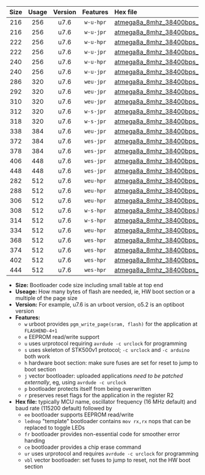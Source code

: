 |Size|Usage|Version|Features|Hex file|
|:-:|:-:|:-:|:-:|:--|
|216|256|u7.6|`w-u-hpr`|[atmega8a_8mhz_38400bps_ur.hex](https://raw.githubusercontent.com/stefanrueger/urboot/main/bootloaders/atmega8a/fcpu_8mhz/38400_bps/atmega8a_8mhz_38400bps_ur.hex)|
|216|256|u7.6|`w-u-jpr`|[atmega8a_8mhz_38400bps_ur_vbl.hex](https://raw.githubusercontent.com/stefanrueger/urboot/main/bootloaders/atmega8a/fcpu_8mhz/38400_bps/atmega8a_8mhz_38400bps_ur_vbl.hex)|
|222|256|u7.6|`w-u-hpr`|[atmega8a_8mhz_38400bps_lednop_ur.hex](https://raw.githubusercontent.com/stefanrueger/urboot/main/bootloaders/atmega8a/fcpu_8mhz/38400_bps/atmega8a_8mhz_38400bps_lednop_ur.hex)|
|222|256|u7.6|`w-u-jpr`|[atmega8a_8mhz_38400bps_lednop_ur_vbl.hex](https://raw.githubusercontent.com/stefanrueger/urboot/main/bootloaders/atmega8a/fcpu_8mhz/38400_bps/atmega8a_8mhz_38400bps_lednop_ur_vbl.hex)|
|240|256|u7.6|`w-u-hpr`|[atmega8a_8mhz_38400bps_lednop_fr_ur.hex](https://raw.githubusercontent.com/stefanrueger/urboot/main/bootloaders/atmega8a/fcpu_8mhz/38400_bps/atmega8a_8mhz_38400bps_lednop_fr_ur.hex)|
|240|256|u7.6|`w-u-jpr`|[atmega8a_8mhz_38400bps_lednop_fr_ur_vbl.hex](https://raw.githubusercontent.com/stefanrueger/urboot/main/bootloaders/atmega8a/fcpu_8mhz/38400_bps/atmega8a_8mhz_38400bps_lednop_fr_ur_vbl.hex)|
|286|320|u7.6|`weu-jpr`|[atmega8a_8mhz_38400bps_ee_ur_vbl.hex](https://raw.githubusercontent.com/stefanrueger/urboot/main/bootloaders/atmega8a/fcpu_8mhz/38400_bps/atmega8a_8mhz_38400bps_ee_ur_vbl.hex)|
|292|320|u7.6|`weu-jpr`|[atmega8a_8mhz_38400bps_ee_lednop_ur_vbl.hex](https://raw.githubusercontent.com/stefanrueger/urboot/main/bootloaders/atmega8a/fcpu_8mhz/38400_bps/atmega8a_8mhz_38400bps_ee_lednop_ur_vbl.hex)|
|310|320|u7.6|`weu-jpr`|[atmega8a_8mhz_38400bps_ee_lednop_fr_ur_vbl.hex](https://raw.githubusercontent.com/stefanrueger/urboot/main/bootloaders/atmega8a/fcpu_8mhz/38400_bps/atmega8a_8mhz_38400bps_ee_lednop_fr_ur_vbl.hex)|
|312|320|u7.6|`w-s-jpr`|[atmega8a_8mhz_38400bps_vbl.hex](https://raw.githubusercontent.com/stefanrueger/urboot/main/bootloaders/atmega8a/fcpu_8mhz/38400_bps/atmega8a_8mhz_38400bps_vbl.hex)|
|318|320|u7.6|`w-s-jpr`|[atmega8a_8mhz_38400bps_lednop_vbl.hex](https://raw.githubusercontent.com/stefanrueger/urboot/main/bootloaders/atmega8a/fcpu_8mhz/38400_bps/atmega8a_8mhz_38400bps_lednop_vbl.hex)|
|338|384|u7.6|`weu-jpr`|[atmega8a_8mhz_38400bps_ee_lednop_fr_ce_ur_vbl.hex](https://raw.githubusercontent.com/stefanrueger/urboot/main/bootloaders/atmega8a/fcpu_8mhz/38400_bps/atmega8a_8mhz_38400bps_ee_lednop_fr_ce_ur_vbl.hex)|
|372|384|u7.6|`wes-jpr`|[atmega8a_8mhz_38400bps_ee_vbl.hex](https://raw.githubusercontent.com/stefanrueger/urboot/main/bootloaders/atmega8a/fcpu_8mhz/38400_bps/atmega8a_8mhz_38400bps_ee_vbl.hex)|
|378|384|u7.6|`wes-jpr`|[atmega8a_8mhz_38400bps_ee_lednop_vbl.hex](https://raw.githubusercontent.com/stefanrueger/urboot/main/bootloaders/atmega8a/fcpu_8mhz/38400_bps/atmega8a_8mhz_38400bps_ee_lednop_vbl.hex)|
|406|448|u7.6|`wes-jpr`|[atmega8a_8mhz_38400bps_ee_lednop_fr_vbl.hex](https://raw.githubusercontent.com/stefanrueger/urboot/main/bootloaders/atmega8a/fcpu_8mhz/38400_bps/atmega8a_8mhz_38400bps_ee_lednop_fr_vbl.hex)|
|448|448|u7.6|`wes-jpr`|[atmega8a_8mhz_38400bps_ee_lednop_fr_ce_vbl.hex](https://raw.githubusercontent.com/stefanrueger/urboot/main/bootloaders/atmega8a/fcpu_8mhz/38400_bps/atmega8a_8mhz_38400bps_ee_lednop_fr_ce_vbl.hex)|
|282|512|u7.6|`weu-hpr`|[atmega8a_8mhz_38400bps_ee_ur.hex](https://raw.githubusercontent.com/stefanrueger/urboot/main/bootloaders/atmega8a/fcpu_8mhz/38400_bps/atmega8a_8mhz_38400bps_ee_ur.hex)|
|288|512|u7.6|`weu-hpr`|[atmega8a_8mhz_38400bps_ee_lednop_ur.hex](https://raw.githubusercontent.com/stefanrueger/urboot/main/bootloaders/atmega8a/fcpu_8mhz/38400_bps/atmega8a_8mhz_38400bps_ee_lednop_ur.hex)|
|306|512|u7.6|`weu-hpr`|[atmega8a_8mhz_38400bps_ee_lednop_fr_ur.hex](https://raw.githubusercontent.com/stefanrueger/urboot/main/bootloaders/atmega8a/fcpu_8mhz/38400_bps/atmega8a_8mhz_38400bps_ee_lednop_fr_ur.hex)|
|308|512|u7.6|`w-s-hpr`|[atmega8a_8mhz_38400bps.hex](https://raw.githubusercontent.com/stefanrueger/urboot/main/bootloaders/atmega8a/fcpu_8mhz/38400_bps/atmega8a_8mhz_38400bps.hex)|
|314|512|u7.6|`w-s-hpr`|[atmega8a_8mhz_38400bps_lednop.hex](https://raw.githubusercontent.com/stefanrueger/urboot/main/bootloaders/atmega8a/fcpu_8mhz/38400_bps/atmega8a_8mhz_38400bps_lednop.hex)|
|334|512|u7.6|`weu-hpr`|[atmega8a_8mhz_38400bps_ee_lednop_fr_ce_ur.hex](https://raw.githubusercontent.com/stefanrueger/urboot/main/bootloaders/atmega8a/fcpu_8mhz/38400_bps/atmega8a_8mhz_38400bps_ee_lednop_fr_ce_ur.hex)|
|368|512|u7.6|`wes-hpr`|[atmega8a_8mhz_38400bps_ee.hex](https://raw.githubusercontent.com/stefanrueger/urboot/main/bootloaders/atmega8a/fcpu_8mhz/38400_bps/atmega8a_8mhz_38400bps_ee.hex)|
|374|512|u7.6|`wes-hpr`|[atmega8a_8mhz_38400bps_ee_lednop.hex](https://raw.githubusercontent.com/stefanrueger/urboot/main/bootloaders/atmega8a/fcpu_8mhz/38400_bps/atmega8a_8mhz_38400bps_ee_lednop.hex)|
|402|512|u7.6|`wes-hpr`|[atmega8a_8mhz_38400bps_ee_lednop_fr.hex](https://raw.githubusercontent.com/stefanrueger/urboot/main/bootloaders/atmega8a/fcpu_8mhz/38400_bps/atmega8a_8mhz_38400bps_ee_lednop_fr.hex)|
|444|512|u7.6|`wes-hpr`|[atmega8a_8mhz_38400bps_ee_lednop_fr_ce.hex](https://raw.githubusercontent.com/stefanrueger/urboot/main/bootloaders/atmega8a/fcpu_8mhz/38400_bps/atmega8a_8mhz_38400bps_ee_lednop_fr_ce.hex)|

- **Size:** Bootloader code size including small table at top end
- **Useage:** How many bytes of flash are needed, ie, HW boot section or a multiple of the page size
- **Version:** For example, u7.6 is an urboot version, o5.2 is an optiboot version
- **Features:**
  + `w` urboot provides `pgm_write_page(sram, flash)` for the application at `FLASHEND-4+1`
  + `e` EEPROM read/write support
  + `u` uses urprotocol requiring `avrdude -c urclock` for programming
  + `s` uses skeleton of STK500v1 protocol; `-c urclock` and `-c arduino` both work
  + `h` hardware boot section: make sure fuses are set for reset to jump to boot section
  + `j` vector bootloader: uploaded applications *need to be patched externally*, eg, using `avrdude -c urclock`
  + `p` bootloader protects itself from being overwritten
  + `r` preserves reset flags for the application in the register R2
- **Hex file:** typically MCU name, oscillator frequency (16 MHz default) and baud rate (115200 default) followed by
  + `ee` bootloader supports EEPROM read/write
  + `lednop` "template" bootloader contains `mov rx,rx` nops that can be replaced to toggle LEDs
  + `fr` bootloader provides non-essential code for smoother error handing
  + `ce` bootloader provides a chip erase command
  + `ur` uses urprotocol and requires `avrdude -c urclock` for programming
  + `vbl` vector bootloader: set fuses to jump to reset, not the HW boot section
